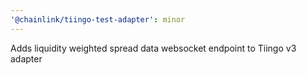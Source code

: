 ```yaml
---
'@chainlink/tiingo-test-adapter': minor
---
```


Adds liquidity weighted spread data websocket endpoint to Tiingo v3 adapter

